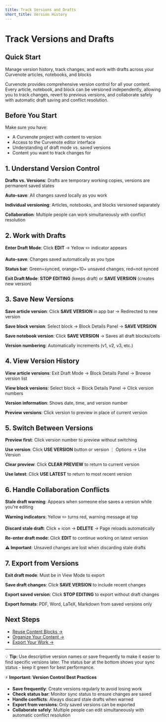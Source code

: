 ```yaml
---
title: Track Versions and Drafts
short_title: Version History
---
```


# Track Versions and Drafts

## Quick Start
Manage version history, track changes, and work with drafts across your Curvenote articles, notebooks, and blocks

Curvenote provides comprehensive version control for all your content. Every article, notebook, and block can be versioned independently, allowing you to track changes, revert to previous versions, and collaborate safely with automatic draft saving and conflict resolution.

## Before You Start

Make sure you have:
- A Curvenote project with content to version
- Access to the Curvenote editor interface
- Understanding of draft mode vs. saved versions
- Content you want to track changes for

## 1. Understand Version Control

**Drafts vs. Versions**: Drafts are temporary working copies, versions are permanent saved states

**Auto-save**: All changes saved locally as you work

**Individual versioning**: Articles, notebooks, and blocks versioned separately

**Collaboration**: Multiple people can work simultaneously with conflict resolution

## 2. Work with Drafts

**Enter Draft Mode**: Click **EDIT** → Yellow ✏️ indicator appears

**Auto-save**: Changes saved automatically as you type

**Status bar**: Green=synced, orange=10+ unsaved changes, red=not synced

**Exit Draft Mode**: **STOP EDITING** (keeps draft) or **SAVE VERSION** (creates new version)

## 3. Save New Versions

**Save article version**: Click **SAVE VERSION** in app bar → Redirected to new version

**Save block version**: Select block → Block Details Panel → **SAVE VERSION**

**Save notebook version**: Click **SAVE VERSION** → Saves all draft blocks/cells

**Version numbering**: Automatically increments (v1, v2, v3, etc.)

## 4. View Version History

**View article versions**: Exit Draft Mode → Block Details Panel → Browse version list

**View block versions**: Select block → Block Details Panel → Click version numbers

**Version information**: Shows date, time, and version number

**Preview versions**: Click version to preview in place of current version

## 5. Switch Between Versions

**Preview first**: Click version number to preview without switching

**Use version**: Click **USE VERSION** button or version ⋮ Options → Use Version

**Clear preview**: Click **CLEAR PREVIEW** to return to current version

**Use latest**: Click **USE LATEST** to return to most recent version

## 6. Handle Collaboration Conflicts

**Stale draft warning**: Appears when someone else saves a version while you're editing

**Warning indicators**: Yellow ✏️ turns red, warning message at top

**Discard stale draft**: Click × icon → **DELETE** → Page reloads automatically

**Re-enter draft mode**: Click **EDIT** to continue working on latest version

**⚠️ Important**: Unsaved changes are lost when discarding stale drafts

## 7. Export from Versions

**Exit draft mode**: Must be in View Mode to export

**Save draft changes**: Click **SAVE VERSION** to include recent changes

**Export saved version**: Click **STOP EDITING** to export without draft changes

**Export formats**: PDF, Word, LaTeX, Markdown from saved versions only

## Next Steps

- [Reuse Content Blocks →](./reuse-blocks.md)
- [Organize Your Content →](./organize-content.md)
- [Export Your Work →](../publishing/export-pdf.md)

---

💡 **Tip:** Use descriptive version names or save frequently to make it easier to find specific versions later. The status bar at the bottom shows your sync status - keep it green for best performance.

⚡ **Important: Version Control Best Practices**

- **Save frequently**: Create versions regularly to avoid losing work
- **Check status bar**: Monitor sync status to ensure changes are saved
- **Handle conflicts**: Always discard stale drafts when warned
- **Export from versions**: Only saved versions can be exported
- **Collaborate safely**: Multiple people can edit simultaneously with automatic conflict resolution
